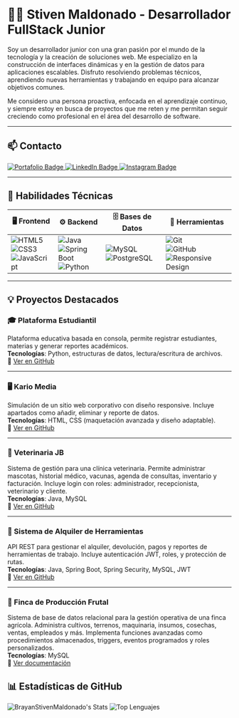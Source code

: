 # 👨‍💻 Stiven Maldonado - Desarrollador FullStack Junior

Soy un desarrollador junior con una gran pasión por el mundo de la tecnología y la creación de soluciones web. Me especializo en la construcción de interfaces dinámicas y en la gestión de datos para aplicaciones escalables. Disfruto resolviendo problemas técnicos, aprendiendo nuevas herramientas y trabajando en equipo para alcanzar objetivos comunes.

Me considero una persona proactiva, enfocada en el aprendizaje continuo, y siempre estoy en busca de proyectos que me reten y me permitan seguir creciendo como profesional en el área del desarrollo de software.

---

## 📫 Contacto

<a href="https://stivenmaldonado.netlify.app/" target="_blank">
  <img src="https://img.shields.io/badge/Portafolio-000000?style=for-the-badge&logo=About.me&logoColor=white" alt="Portafolio Badge" />
</a>

<a href="https://www.linkedin.com/in/stiven-maldonado-465711338/" target="_blank">
  <img src="https://img.shields.io/badge/LinkedIn-0A66C2?style=for-the-badge&logo=linkedin&logoColor=white" alt="LinkedIn Badge" />
</a>

<a href="https://www.instagram.com/stivzn_/" target="_blank">
  <img src="https://img.shields.io/badge/@stivzn_-E4405F?style=for-the-badge&logo=instagram&logoColor=white" alt="Instagram Badge" />
</a>

---

## 🧠 Habilidades Técnicas

| 🖥️ Frontend | ⚙️ Backend | 🗄️ Bases de Datos | 🧰 Herramientas |
|-------------|------------|-------------------|----------------|
| ![HTML5](https://img.shields.io/badge/HTML5-E34F26?style=for-the-badge&logo=html5&logoColor=white) <br> ![CSS3](https://img.shields.io/badge/CSS3-1572B6?style=for-the-badge&logo=css3&logoColor=white) <br> ![JavaScript](https://img.shields.io/badge/JavaScript-F7DF1E?logo=javascript&logoColor=000&style=for-the-badge) | ![Java](https://img.shields.io/badge/java-%23ED8B00.svg?style=for-the-badge&logo=openjdk&logoColor=white) <br> ![Spring Boot](https://img.shields.io/badge/Spring%20Boot-6DB33F?style=for-the-badge&logo=spring-boot&logoColor=white) <br> ![Python](https://img.shields.io/badge/Python-FFD43B?style=for-the-badge&logo=python&logoColor=blue) | ![MySQL](https://img.shields.io/badge/MySQL-4479A1?logo=mysql&logoColor=fff&style=for-the-badge) <br> ![PostgreSQL](https://img.shields.io/badge/PostgreSQL-4169E1?style=for-the-badge&logo=postgresql&logoColor=white) | ![Git](https://img.shields.io/badge/Git-F05032?style=for-the-badge&logo=git&logoColor=white) <br> ![GitHub](https://img.shields.io/badge/GitHub-181717?style=for-the-badge&logo=github&logoColor=white) <br> ![Responsive Design](https://img.shields.io/badge/Responsive%20Design-000000?style=for-the-badge&logo=responsive-design&logoColor=white) |
---

## 💡 Proyectos Destacados

### 🎓 Plataforma Estudiantil  
Plataforma educativa basada en consola, permite registrar estudiantes, materias y generar reportes académicos.  
**Tecnologías**: Python, estructuras de datos, lectura/escritura de archivos.  
🔗 [Ver en GitHub](https://github.com/BrayanStivenMaldonado/Proyecto_Python_MaldonadoBrayanLizarazoMaria)

---

### 🖥️ Kario Media  
Simulación de un sitio web corporativo con diseño responsive. Incluye apartados como añadir, eliminar y reporte de datos.  
**Tecnologías**: HTML, CSS (maquetación avanzada y diseño adaptable).  
🔗 [Ver en GitHub](https://github.com/BrayanStivenMaldonado/PROYECTO-FILTRO_MALDONADOBRAYAN_ORTEGAFREILER)

---

### 🐾 Veterinaria JB
Sistema de gestión para una clínica veterinaria. Permite administrar mascotas, historial médico, vacunas, agenda de consultas, inventario y facturación. Incluye login con roles: administrador, recepcionista, veterinario y cliente.   
**Tecnologías**: Java, MySQL     
🔗 [Ver en GitHub](https://github.com/JaimeBarreraS/ProyectoJava_BarreraJaime_MaldonadoBrayan)

---

### 🔧 Sistema de Alquiler de Herramientas  
API REST para gestionar el alquiler, devolución, pagos y reportes de herramientas de trabajo. Incluye autenticación JWT, roles, y protección de rutas.  
**Tecnologías**: Java, Spring Boot, Spring Security, MySQL, JWT  
🔗 [Ver en GitHub](https://github.com/BrayanStivenMaldonado/Proyecto_RentaHerramientas_MaldonadoBrayan_OrtegaFreiler_GuerreroMiguel)

---

### 🌳 Finca de Producción Frutal  
Sistema de base de datos relacional para la gestión operativa de una finca agrícola. Administra cultivos, terrenos, maquinaria, insumos, cosechas, ventas, empleados y más. Implementa funciones avanzadas como procedimientos almacenados, triggers, eventos programados y roles personalizados.  
**Tecnologías**: MySQL  
🔗 [Ver documentación](https://forest-thorn-c36.notion.site/Finca-de-producci-n-frutal-f1cd1c4d00aa4e52a2ba5b7f2c64ffd3?pvs=4)

## 📊 Estadísticas de GitHub
![BrayanStivenMaldonado's Stats](https://github-readme-stats.vercel.app/api?username=BrayanStivenMaldonado&theme=nord&show_icons=true&hide_border=true&count_private=true)
![Top Lenguajes](https://github-readme-stats.vercel.app/api/top-langs/?username=BrayanStivenMaldonado&theme=nord&show_icons=true&hide_border=true&layout=compact)
